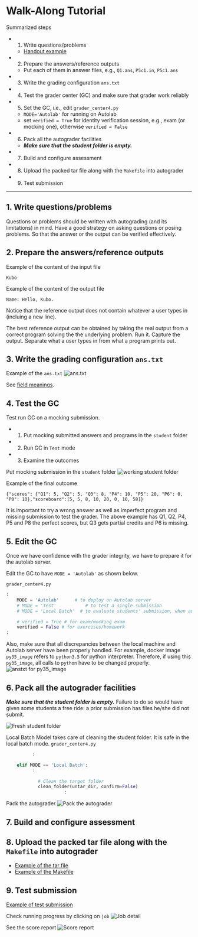 # Walk-Along Tutorial

Summarized steps
* 1. Write questions/problems
  * [Handout example](https://github.com/tatpongkatanyukul/Autolab/blob/main/handout.pdf)
* 2. Prepare the answers/reference outputs
  * Put each of them in answer files, e.g., ```Q1.ans```, ```P5c1.in```, ```P5c1.ans```
* 3. Write the grading configuration ```ans.txt```
* 4. Test the grader center (GC) and make sure that grader work reliably
* 5. Set the GC, i.e., edit ```grader_center4.py``` 
  * ```MODE='Autolab'``` for running on Autolab
  * set ```verified = True``` for identity verification session, e.g., exam (or mocking one), otherwise ```verified = False```
* 6. Pack all the autograder facilities
  * ***Make sure that the student folder is empty.***
* 7. Build and configure assessment
* 8. Upload the packed tar file along with the ```Makefile``` into autograder
* 9. Test submission

---

## 1. Write questions/problems

Questions or problems should be written with autograding (and its limitations) in mind.
Have a good strategy on asking questions or posing problems. So that the answer or the output can be verified effectively.

## 2. Prepare the answers/reference outputs

Example of the content of the input file
```
Kubo

```

Example of the content of the output file
```
Name: Hello, Kubo.

```

Notice that the reference output does not contain whatever a user types in (incluing a new line).

The best reference output can be obtained by taking the real output from a correct program solving the the underlying problem. Run it. Capture the output. Separate what a user types in from what a program prints out.


## 3. Write the grading configuration ```ans.txt```

Example of the ```ans.txt```
![ans.txt](https://github.com/tatpongkatanyukul/Autolab/blob/main/tutorial/anstxt.png)

See [field meanings](https://github.com/tatpongkatanyukul/Autolab/blob/main/tutorial/tutorial.md#anstxt).

## 4. Test the GC

Test run GC on a mocking submission.
  * 1. Put mocking submitted answers and programs in the ```student``` folder
  * 2. Run GC in ```Test``` mode
  * 3. Examine the outcomes

Put mocking submission in the ```student``` folder
![working student folder](https://github.com/tatpongkatanyukul/Autolab/blob/main/tutorial/workable_student_fold.png)

Example of the final outcome
```
{"scores": {"Q1": 5, "Q2": 5, "Q3": 8, "P4": 10, "P5": 20, "P6": 0, "P8": 10},"scoreboard":[5, 5, 8, 10, 20, 0, 10, 58]}
```

It is important to try a wrong answer as well as imperfect program and missing submission to test the grader.
The above example has Q1, Q2, P4, P5 and P8 the perfect scores, but Q3 gets partial credits and P6 is missing.

## 5. Edit the GC

Once we have confidence with the grader integrity, we have to prepare it for the autolab server. 

Edit the GC to have ```MODE = 'Autolab'``` as shown below.

```grader_center4.py```
```Python
:
    MODE = 'Autolab'      # to deploy on Autolab server
    # MODE = 'Test'           # to test a single submission
    # MODE = 'Local Batch'  # to evaluate students' submission, when autolab fails

    # verified = True # for exam/mocking exam
    verified = False # for exercises/homework
:
```

Also, make sure that all discrepancies between the local machine and Autolab server have been properly handled.
For example, docker image ```py35_image``` refers to ```python3.5``` for python interpreter. Therefore, if using this ```py35_image```, all calls to ```python``` have to be changed properly.
![anstxt for py35_image](https://github.com/tatpongkatanyukul/Autolab/blob/main/tutorial/anstxt_autolab.png)


## 6. Pack all the autograder facilities

***Make sure that the student folder is empty.*** Failure to do so would have given some students a free ride: a prior submission has files he/she did not submit.

![Fresh student folder](https://github.com/tatpongkatanyukul/Autolab/blob/main/tutorial/fresh_student_folder.png)

Local Batch Model takes care of cleaning the student folder. It is safe in the local batch mode.
```grader_center4.py```
```Python
          :

    elif MODE == 'Local Batch':
          :

            # Clean the target folder
            clean_folder(untar_dir, confirm=False)
                      :
```

Pack the autograder
![Pack the autograder](https://github.com/tatpongkatanyukul/Autolab/blob/main/tutorial/pack_autograder.png)

## 7. Build and configure assessment


## 8. Upload the packed tar file along with the ```Makefile``` into autograder

  * [Example of the tar file](https://github.com/tatpongkatanyukul/Autolab/blob/main/tutorial/stage1.tar)
  * [Example of the Makefile](https://github.com/tatpongkatanyukul/Autolab/blob/main/tutorial/autograde-Makefile)



## 9. Test submission

[Example of test submission](https://github.com/tatpongkatanyukul/Autolab/blob/main/tutorial/good_student.tar)

Check running progress by clicking on ```job```
![Job detail](https://github.com/tatpongkatanyukul/Autolab/blob/main/tutorial/Autolab9_jobdetail.png)

See the score report
![Score report](https://github.com/tatpongkatanyukul/Autolab/blob/main/tutorial/Autolab10_scores.png)
